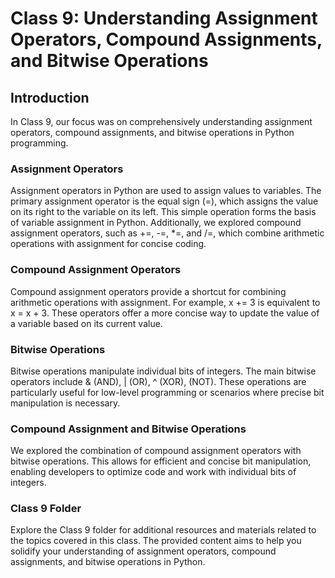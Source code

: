 
# Class 9: Understanding Assignment Operators, Compound Assignments, and Bitwise Operations
## Introduction
In Class 9, our focus was on comprehensively understanding assignment operators, compound assignments, and bitwise operations in Python programming.

### Assignment Operators
Assignment operators in Python are used to assign values to variables. The primary assignment operator is the equal sign (=), which assigns the value on its right to the variable on its left. This simple operation forms the basis of variable assignment in Python. Additionally, we explored compound assignment operators, such as +=, -=, *=, and /=, which combine arithmetic operations with assignment for concise coding.

### Compound Assignment Operators
Compound assignment operators provide a shortcut for combining arithmetic operations with assignment. For example, x += 3 is equivalent to x = x + 3. These operators offer a more concise way to update the value of a variable based on its current value.

### Bitwise Operations
Bitwise operations manipulate individual bits of integers. The main bitwise operators include & (AND), | (OR), ^ (XOR), (NOT). These operations are particularly useful for low-level programming or scenarios where precise bit manipulation is necessary.

### Compound Assignment and Bitwise Operations
We explored the combination of compound assignment operators with bitwise operations. This allows for efficient and concise bit manipulation, enabling developers to optimize code and work with individual bits of integers.

### Class 9 Folder
Explore the Class 9 folder for additional resources and materials related to the topics covered in this class. The provided content aims to help you solidify your understanding of assignment operators, compound assignments, and bitwise operations in Python.
